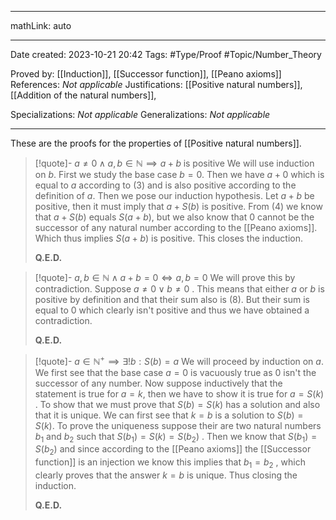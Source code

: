 
---

mathLink: auto

---
Date created: 2023-10-21 20:42
Tags: #Type/Proof #Topic/Number_Theory 

Proved by: [[Induction]], [[Successor function]], [[Peano axioms]]
References: _Not applicable_
Justifications: [[Positive natural numbers]], [[Addition of the natural numbers]], 

Specializations: _Not applicable_
Generalizations: _Not applicable_

---  

These are the proofs for the properties of [[Positive natural numbers]].

> [!quote]- $a\neq 0\land a,b\in \mathbb N\implies a+b\;\text{is positive}$
> We will use induction on $b$. First we study the base case $b=0$. Then we have $a+0$ which is equal to $a$ according to $(3)$ and is also positive according to the definition of $a$. Then we pose our induction hypothesis. Let $a+b$ be positive, then it must imply that $a+S(b)$ is positive. From (4) we know that $a+S(b)$ equals $S(a+b)$, but we also know that $0$ cannot be the successor of any natural number according to the [[Peano axioms]]. Which thus implies $S(a+b)$ is positive. This closes the induction. 
> 
> **Q.E.D.**
> 

> [!quote]- $a,b\in \mathbb N\land a+b=0\iff a,b=0$
> We will prove this by contradiction. Suppose $a \neq 0 \lor b \neq 0$ . This means that either $a$ or $b$ is positive by definition and that their sum also is $(8)$.  But their sum is equal to $0$ which clearly isn't positive and thus we have obtained a contradiction.
> 
> **Q.E.D.**

> [!quote]- $a\in \mathbb N^{+}\implies \exists! b:S(b)=a$
> We will proceed by induction on $a$. We first see that the base case $a=0$ is vacuously true as 0 isn't the successor of any number. Now suppose inductively that the statement is true for $a=k$, then we have to show it is true for $a=S(k)$ . To show that we must prove that $S(b)=S(k)$ has a solution and also that it is unique. We can first see that $k=b$ is a solution to $S(b)=S(k)$. To prove the uniqueness suppose their are two natural numbers $b_1$ and $b_2$ such that $S(b_1) =S(k)=S(b_2)$ . Then we know that $S(b_1)=S(b_2)$ and since according to the [[Peano axioms]] the [[Successor function]] is an injection we know this implies that $b_1=b_2$ , which clearly proves that the answer $k=b$ is unique. Thus closing the induction.
> 
> **Q.E.D.**





